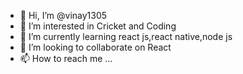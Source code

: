 - 👋 Hi, I’m @vinay1305
- 👀 I’m interested in Cricket and Coding
- 🌱 I’m currently learning react js,react native,node js
- 💞️ I’m looking to collaborate on React
- 📫 How to reach me ...

<!---
vinay1305/vinay1305 is a ✨ special ✨ repository because its `README.md` (this file) appears on your GitHub profile.
You can click the Preview link to take a look at your changes.
--->
